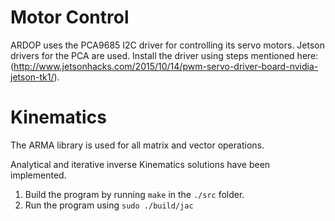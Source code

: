 # Motor Control

ARDOP uses the PCA9685 I2C driver for controlling its servo motors. Jetson drivers for the PCA are used.
Install the driver using steps mentioned here: (http://www.jetsonhacks.com/2015/10/14/pwm-servo-driver-board-nvidia-jetson-tk1/).

# Kinematics

The ARMA library is used for all matrix and vector operations.

Analytical and iterative inverse Kinematics solutions have been implemented.
1. Build the program by running `make` in the `./src` folder. 
2. Run the program using `sudo ./build/jac`
